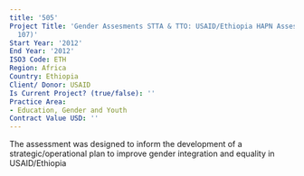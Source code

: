 ```yaml
---
title: '505'
Project Title: 'Gender Assesments STTA & TTO: USAID/Ethiopia HAPN Assessment (TDY
  107)'
Start Year: '2012'
End Year: '2012'
ISO3 Code: ETH
Region: Africa
Country: Ethiopia
Client/ Donor: USAID
Is Current Project? (true/false): ''
Practice Area:
- Education, Gender and Youth
Contract Value USD: ''
---
```


The assessment was designed to inform the development of a strategic/operational plan to improve gender integration and equality in USAID/Ethiopia